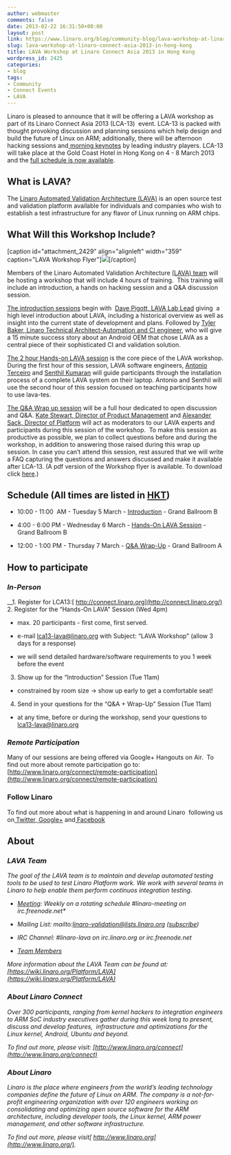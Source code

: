 ```yaml
---
author: webmaster
comments: false
date: 2013-02-22 16:31:50+00:00
layout: post
link: https://www.linaro.org/blog/community-blog/lava-workshop-at-linaro-connect-asia-2013-in-hong-kong/
slug: lava-workshop-at-linaro-connect-asia-2013-in-hong-kong
title: LAVA Workshop at Linaro Connect Asia 2013 in Hong Kong
wordpress_id: 2425
categories:
- blog
tags:
- Community
- Connect Events
- LAVA
---
```


Linaro is pleased to announce that it will be offering a LAVA workshop as part of its Linaro Connect Asia 2013 (LCA-13)  event. LCA-13 is packed with thought provoking discussion and planning sessions which help design and build the future of Linux on ARM; additionally, there will be afternoon hacking sessions and[ morning keynotes](http://www.linaro.org/linaro-blog/2013/02/12/linaro-announces-keynote-speakers-for-linaro-connect-asia-2013/) by leading industry players. LCA-13 will take place at the Gold Coast Hotel in Hong Kong on 4 - 8 March 2013 and the [full schedule is now available](http://www.linaro.org/connect/schedule).


## What is LAVA?


The [Linaro Automated Validation Architecture (LAVA)](http://www.linaro.org/linaro-blog/2011/08/12/lava-fundamentals/) is an open source test and validation platform available for individuals and companies who wish to establish a test infrastructure for any flavor of Linux running on ARM chips.


## What Will this Workshop Include?


[caption id="attachment_2429" align="alignleft" width="359" caption="LAVA Workshop Flyer"][![](http://www.linaro.org/linaro-blog/wp-content/uploads/2013/02/LAVAWorkshopLCA13-FlyerAmbervariant_R31-724x1024.jpg)](http://www.linaro.org/linaro-blog/wp-content/uploads/2013/02/LAVAWorkshopLCA13-FlyerAmbervariant_R31.jpg)[/caption]

Members of the Linaro Automated Validation Architecture [(LAVA) team](http://www.linaro.org/linux-on-arm/meet-the-team/lava) will be hosting a workshop that will include 4 hours of training.  This training will include an introduction, a hands on hacking session and a Q&A discussion session.

[The introduction sessions](https://lca-13.zerista.com/event/member/72489) begin with  [Dave Pigott, LAVA Lab Lead](http://www.linaro.org/linux-on-arm/meet-the-team/dave-pigott/) giving  a high level introduction about LAVA, including a historical overview as well as insight into the current state of development and plans. Followed by [Tyler Baker, Linaro Technical Architect-Automation and CI engineer](http://www.linaro.org/linux-on-arm/meet-the-team/tyler-baker/), who will give a 15 minute success story about an Android OEM that chose LAVA as a central piece of their sophisticated CI and validation solution.

[The 2 hour Hands-on LAVA session](https://lca-13.zerista.com/event/member/72677) is the core piece of the LAVA workshop. During the first hour of this session, LAVA software engineers, [Antonio Terceiro](http://www.linaro.org/linux-on-arm/meet-the-team/antonio-terceiro/) and [Senthil Kumaran](http://www.linaro.org/linux-on-arm/meet-the-team/senthil-kumuran/) will guide participants through the installation process of a complete LAVA system on their laptop. Antonio and Senthil will use the second hour of this session focused on teaching participants how to use lava-tes.

[The Q&A Wrap up session](https://lca-13.zerista.com/event/member/72377) will be a full hour dedicated to open discussion and Q&A. [Kate Stewart, Director of Product Management](http://www.linaro.org/linux-on-arm/meet-the-team/kate-stewart/) and [Alexander Sack, Director of Platform](http://www.linaro.org/linux-on-arm/meet-the-team/alexander-sack/) will act as moderators to our LAVA experts and participants during this session of the workshop.  To make this session as productive as possible, we plan to collect questions before and during the workshop, in addition to answering those raised during this wrap up session. In case you can’t attend this session, rest assured that we will write a FAQ capturing the questions and answers discussed and make it available after LCA-13. (A pdf version of the Workshop flyer is available. To download click [here](http://www.linaro.org/linaro-blog/wp-content/uploads/2013/02/LAVAWorkshopLCA13-FlyerAmbervariant_R3.pdf).)


## Schedule (All times are listed in [HKT](http://www.timeanddate.com/worldclock/converter.html))






  * 10:00 - 11:00  AM - Tuesday 5 March - [Introduction](https://lca-13.zerista.com/event/member/72489) - Grand Ballroom B


  * 4:00 - 6:00 PM - Wednesday 6 March - [Hands-On LAVA Session](https://lca-13.zerista.com/event/member/72677) - Grand Ballroom B


  * 12:00 - 1:00 PM - Thursday 7 March - [Q&A Wrap-Up](https://lca-13.zerista.com/event/member/72377) - Grand Ballroom A




## How to participate




### _In-Person_


__1. Register for LCA13:[ http://connect.linaro.org](http://connect.linaro.org/)
[](http://connect.linaro.org/)
2. Register for the “Hands-On LAVA” Session (Wed 4pm)




  * max. 20 participants - first come, first served.


  * e-mail lca13-lava@linaro.org with Subject: “LAVA Workshop” (allow 3 days for a response)


  * we will send detailed hardware/software requirements to you 1 week before the event


3. Show up for the “Introduction” Session (Tue 11am)


  * constrained by room size -> show up early to get a comfortable seat!


4. Send in your questions for the “Q&A + Wrap-Up” Session (Tue 11am)


  * at any time, before or during the workshop, send your questions to [lca13-lava@linaro.org](mailto:lca13-lava@linaro.org)




### _Remote Participation_


Many of our sessions are being offered via Google+ Hangouts on Air.  To find out more about remote participation go to: [http://www.linaro.org/connect/remote-participation](http://www.linaro.org/connect/remote-participation)


### **Follow Linaro**


To find out more about what is happening in and around Linaro  following us on[ Twitter](https://twitter.com/LinaroOrg),[ Google+](https://plus.google.com/112814496864921562564/posts) and[ Facebook](https://www.facebook.com/LinaroOrg)


## About




### _LAVA Team_


_The goal of the LAVA team is to maintain and develop automated testing tools to be used to test Linaro Platform work. We work with several teams in Linaro to help enable them perform continuos integration testing._




  * _[Meeting](https://wiki.linaro.org/Platform/LAVA/Meetings): Weekly on a rotating schedule #linaro-meeting on irc.freenode.net*_


  * _Mailing List: mailto:linaro-validation@lists.linaro.org ([subscribe](http://lists.linaro.org/mailman/listinfo/linaro-validation))_


  * _IRC Channel: #linaro-lava on irc.linaro.org or irc.freenode.net_


  * _[Team Members](http://www.linaro.org/linux-on-arm/meet-the-team/lava)_


_More information about the LAVA Team can be found at: [https://wiki.linaro.org/Platform/LAVA](https://wiki.linaro.org/Platform/LAVA)_


### _About Linaro Connect_


_Over 300 participants, ranging from kernel hackers to integration engineers to ARM SoC industry executives gather during this week long to present, discuss and develop features,  infrastructure and optimizations for the Linux kernel, Android, Ubuntu and beyond._

_To find out more, please visit: [http://www.linaro.org/connect](http://www.linaro.org/connect)_


### _About Linaro_


_Linaro is the place where engineers from the world’s leading technology companies define the future of Linux on ARM. The company is a not-for-profit engineering organization with over 120 engineers working on consolidating and optimizing open source software for the ARM architecture, including developer tools, the Linux kernel, ARM power management, and other software infrastructure._

_To find out more, please visit[ http://www.linaro.org](http://www.linaro.org/)._
